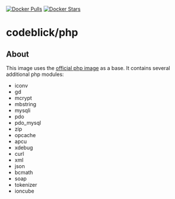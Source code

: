 [![Docker Pulls](https://img.shields.io/docker/pulls/codeblick/php.svg)](https://hub.docker.com/r/codeblick/php/)
[![Docker Stars](https://img.shields.io/docker/stars/codeblick/php.svg)](https://hub.docker.com/r/codeblick/php/)

# codeblick/php

## About

This image uses the [official php image](https://hub.docker.com/_/php/) as a base. It contains several additional php modules:

- iconv
- gd
- mcrypt
- mbstring
- mysqli
- pdo
- pdo_mysql
- zip
- opcache
- apcu
- xdebug
- curl
- xml
- json
- bcmath
- soap
- tokenizer
- ioncube
